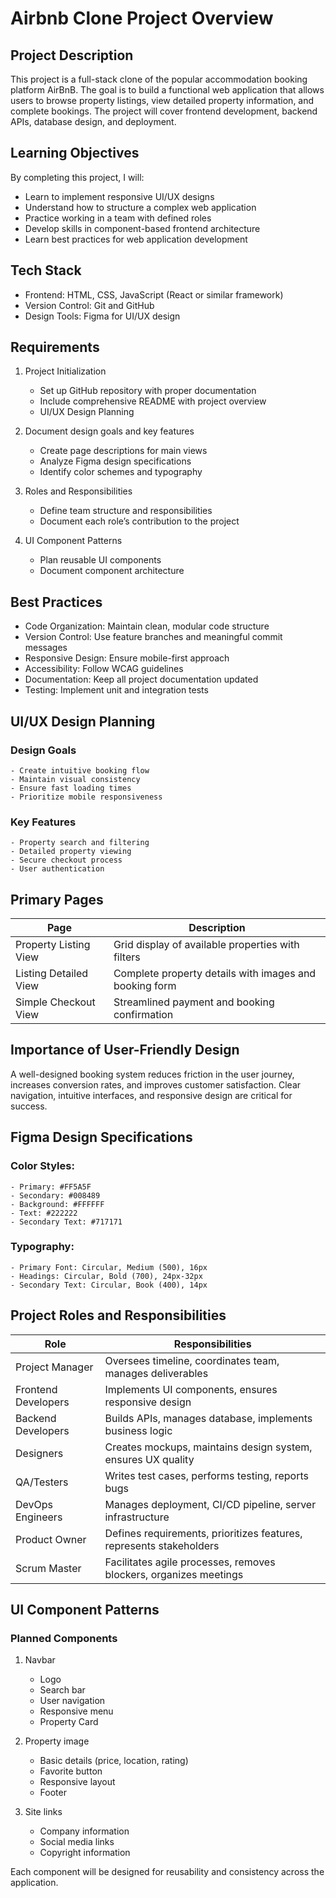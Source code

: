 # Airbnb Clone Project Overview
## Project Description
This project is a full-stack clone of the popular accommodation booking platform AirBnB. The goal is to build a functional web application that allows users to browse property listings, view detailed property information, and complete bookings. The project will cover frontend development, backend APIs, database design, and deployment.

## Learning Objectives
By completing this project, I will:

- Learn to implement responsive UI/UX designs
- Understand how to structure a complex web application
- Practice working in a team with defined roles
- Develop skills in component-based frontend architecture
- Learn best practices for web application development

## Tech Stack
- Frontend: HTML, CSS, JavaScript (React or similar framework)
- Version Control: Git and GitHub
- Design Tools: Figma for UI/UX design

## Requirements
1. Project Initialization

    - Set up GitHub repository with proper documentation
    - Include comprehensive README with project overview
    - UI/UX Design Planning

2. Document design goals and key features
    - Create page descriptions for main views
    - Analyze Figma design specifications
    - Identify color schemes and typography
3. Roles and Responsibilities

    - Define team structure and responsibilities
    - Document each role’s contribution to the project
4. UI Component Patterns

    - Plan reusable UI components
    - Document component architecture

## Best Practices
- Code Organization: Maintain clean, modular code structure
- Version Control: Use feature branches and meaningful commit messages
- Responsive Design: Ensure mobile-first approach
- Accessibility: Follow WCAG guidelines
- Documentation: Keep all project documentation updated
- Testing: Implement unit and integration tests

## UI/UX Design Planning
### Design Goals
    - Create intuitive booking flow
    - Maintain visual consistency
    - Ensure fast loading times
    - Prioritize mobile responsiveness
### Key Features
    - Property search and filtering
    - Detailed property viewing
    - Secure checkout process
    - User authentication

## Primary Pages
| Page	| Description |
| --- | --- |
| Property Listing View |	Grid display of available properties with filters |
| Listing Detailed View |	Complete property details with images and booking form |
| Simple Checkout View |	Streamlined payment and booking confirmation |

## Importance of User-Friendly Design
A well-designed booking system reduces friction in the user journey, increases conversion rates, and improves customer satisfaction. Clear navigation, intuitive interfaces, and responsive design are critical for success.

## Figma Design Specifications
### Color Styles:

    - Primary: #FF5A5F
    - Secondary: #008489
    - Background: #FFFFFF
    - Text: #222222
    - Secondary Text: #717171
### Typography:

    - Primary Font: Circular, Medium (500), 16px
    - Headings: Circular, Bold (700), 24px-32px
    - Secondary Text: Circular, Book (400), 14px

## Project Roles and Responsibilities
| Role	| Responsibilities |
| --- | --- |
| Project Manager |	Oversees timeline, coordinates team, manages deliverables |
| Frontend Developers |	Implements UI components, ensures responsive design |
| Backend Developers |	Builds APIs, manages database, implements business logic |
| Designers	 | Creates mockups, maintains design system, ensures UX quality |
| QA/Testers |	Writes test cases, performs testing, reports bugs |
| DevOps Engineers |	Manages deployment, CI/CD pipeline, server infrastructure |
| Product Owner	| Defines requirements, prioritizes features, represents stakeholders |
| Scrum Master |	Facilitates agile processes, removes blockers, organizes meetings |

## UI Component Patterns
### Planned Components
1. Navbar

    - Logo
    - Search bar
    - User navigation
    - Responsive menu
    - Property Card

2. Property image
    - Basic details (price, location, rating)
    - Favorite button
    - Responsive layout
    - Footer

3. Site links
    - Company information
    - Social media links
    - Copyright information
    
Each component will be designed for reusability and consistency across the application.
